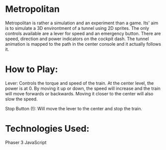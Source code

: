 # Metropolitan

Metropolitan is rather a simulation and an experiment than a game. Its' aim is to simulate a 3D
environtment of a tunnel using 2D sprites. The only controls available are a lever for speed and
an emergency button. There are speed, direction and power indicators on the cockpit dash.
The tunnel animation is mapped to the path in the center console and it actually follows it.

# How to Play:

Lever: Controls the torque and speed of the train. At the center level, the power is at 0.
By moving it up or down, the speed will increase and the train will move forwards or backwards.
Moving it closer to the center will also slow the speed.

Stop Button (!): Will move the lever to the center and stop the train.

# Technologies Used:

Phaser 3
JavaScript